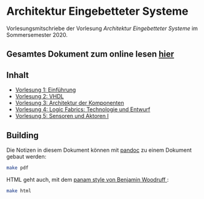 # Architektur Eingebetteter Systeme
Vorlesungsmitschriebe der Vorlesung *Architektur Eingebetteter Systeme* im Sommersemester 2020.

## Gesamtes Dokument zum online lesen [hier](https://ottojo.github.io/ArchitekturEingebetteterSysteme)

## Inhalt
* [Vorlesung 1: Einführung](vorlesungen/Vorlesung01.md)
* [Vorlesung 2: VHDL](vorlesungen/Vorlesung02.md)
* [Vorlesung 3: Architektur der Komponenten](vorlesungen/Vorlesung03.md)
* [Vorlesung 4: Logic Fabrics: Technologie und Entwurf](vorlesungen/Vorlesung04.md)
* [Vorlesung 5: Sensoren und Aktoren I](vorlesungen/Vorlesung05.md)

## Building
Die Notizen in diesem Dokument können mit [pandoc](https://pandoc.org) zu einem Dokument gebaut werden:
```bash
make pdf
```
HTML geht auch, mit dem [panam style von Benjamin Woodruff
](https://benjam.info/panam/):
```bash
make html
```
